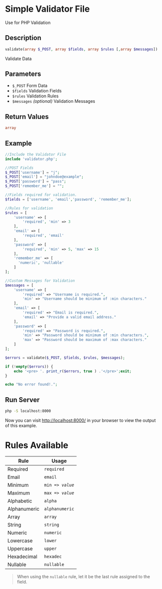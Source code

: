 # Simple Validator File
Use for PHP Validation

## Description
```php
validate(array $_POST, array $fields, array $rules [,array $messages]) :array|bool
```
Validate Data

## Parameters
<ul>
    <li><code>$_POST</code> Form Data</li>
    <li><code>$fields</code> Validation Fields</li>
    <li><code>$rules</code> Validation Rules</li>
    <li><code>$messages</code> <i>(optional)</i> Validation Messages</li>
</ul>

## Return Values
```php
array
```

## Example
```php
//Include the Validator File
include 'validator.php';

//POST Fields
$_POST['username'] = "j";
$_POST['email'] = "johndoe@example";
$_POST['password'] = "pass";
$_POST['remember_me'] = "";

//Fields required for validation.
$fields = ['username', 'email','password', 'remember_me'];

//Rules for validation
$rules = [
    'username' => [
        'required', 'min' => 3
    ],
    'email' => [
        'required', 'email'
    ],
    'password' => [
        'required', 'min' => 5, 'max' => 15
    ],
    'remember_me' => [
      'numeric', 'nullable'
    ]
];

//Custom Messages for Validation
$messages = [
    'username' => [
        'required' => "Username is required.",
        'min' => "Username should be minimum of :min characters."
    ],
    'email' => [
        'required' => "Email is required.",
        'email' => "Provide a valid email address."
    ],
    'password' => [
        'required' => "Password is required.",
        'min' => "Password should be minimum of :min characters.",
        'max' => "Password should be maximum of :max characters."
    ]
];

$errors = validate($_POST, $fields, $rules, $messages);

if (!empty($errors)) {
    echo '<pre> '. print_r($errors, true ) .'</pre>';exit;
}

echo "No error found!.";
```

## Run Server
```bash
php -S localhost:8000
```
Now you can visit [http://localhost:8000/](http://localhost:8000/) in your browser to view the output of this example.

# Rules Available
<table>
    <tr>
        <th>Rule</th>
        <th>Usage</th>
    </tr>
    <tbody>
        <tr>
            <td>Required</td>
            <td><code>required</code></td>
        </tr>
        <tr>
            <td>Email</td>
            <td><code>email</code></td>
        </tr>
        <tr>
            <td>Minimum</td>
            <td><code>min => <i>value</i></code></td>
        </tr>
        <tr>
            <td>Maximum</td>
            <td><code>max => <i>value</i></code></td>
        </tr>
        <tr>
            <td>Alphabetic</td>
            <td><code>alpha</code></td>
        </tr>
        <tr>
            <td>Alphanumeric</td>
            <td><code>alphanumeric</code></td>
        </tr>
        <tr>
            <td>Array</td>
            <td><code>array</code></td>
        </tr>
        <tr>
            <td>String</td>
            <td><code>string</code></td>
        </tr>
        <tr>
            <td>Numeric</td>
            <td><code>numeric</code></td>
        </tr>
        <tr>
            <td>Lowercase</td>
            <td><code>lower</code></td>
        </tr>
        <tr>
            <td>Uppercase</td>
            <td><code>upper</code></td>
        </tr>
        <tr>
            <td>Hexadecimal</td>
            <td><code>hexadec</code></td>
        </tr>
        <tr>
            <td>Nullable</td>
            <td><code>nullable</code></td>
        </tr>
    </tbody>
</table>

> When using the `nullable` rule, let it be the last rule assigned to the field.